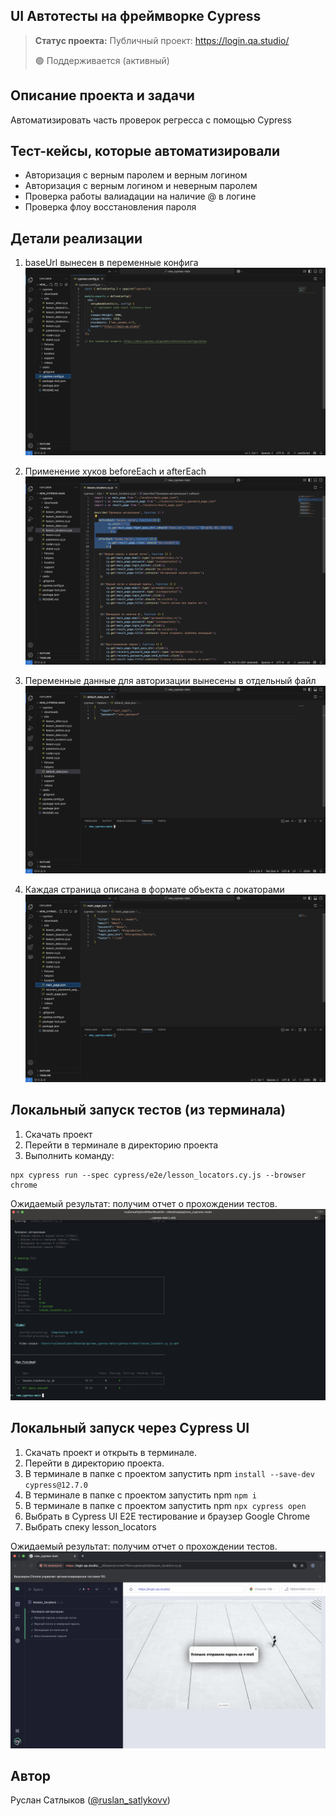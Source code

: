 <h2>UI Автотесты на фреймворке Cypress</h2>

> **Статус проекта:**
> Публичный проект: https://login.qa.studio/
> 
> 🟢 Поддерживается (активный) 

## Описание проекта и задачи
Автоматизировать часть проверок регресса с помощью Cypress

## Тест-кейсы, которые автоматизировали
* Авторизация с верным паролем и верным логином
* Авторизация c верным логином и неверным паролем
* Проверка работы валиадации на наличие @ в логине
* Проверка флоу восстановления пароля

## Детали реализации

1. baseUrl вынесен в переменные конфига
![image](https://raw.githubusercontent.com/RuslanSatlykov/cypress.js/refs/heads/main/BaseUrl.jpg)

2. Применение хуков beforeEach и afterEach
![image](https://raw.githubusercontent.com/RuslanSatlykov/cypress.js/refs/heads/main/BeforeEach_AfterEach.jpg)

3. Переменные данные для авторизации вынесены в отдельный файл
![image](https://raw.githubusercontent.com/RuslanSatlykov/cypress.js/refs/heads/main/Login_password.jpg)

4. Каждая страница описана в формате объекта с локаторами
![image](https://raw.githubusercontent.com/RuslanSatlykov/cypress.js/refs/heads/main/Lokators.jpg)

## Локальный запуск тестов (из терминала)
1. Скачать проект
2. Перейти в терминале в директорию проекта
2. Выполнить команду:
```
npx cypress run --spec cypress/e2e/lesson_locators.cy.js --browser chrome
```
Ожидаемый результат: получим отчет о прохождении тестов.
![image](https://raw.githubusercontent.com/RuslanSatlykov/cypress.js/refs/heads/main/npx.jpg)


## Локальный запуск через Cypress UI
1. Скачать проект и открыть в терминале.
2. Перейти в директорию проекта.
3. В терминале в папке с проектом запустить npm `install --save-dev cypress@12.7.0`
4. В терминале в папке с проектом запустить npm `npm i`
5. В терминале в папке с проектом запустить npm `npx cypress open`
6. Выбрать в Cypress UI E2E тестирование и браузер Google Chrome
7. Выбрать спеку lesson_locators

Ожидаемый результат: получим отчет о прохождении тестов.
![image](https://raw.githubusercontent.com/RuslanSatlykov/cypress.js/refs/heads/main/ui.jpg)


## Автор

Руслан Сатлыков ([@ruslan_satlykovv](https://t.me/ruslan_satlykovv))

